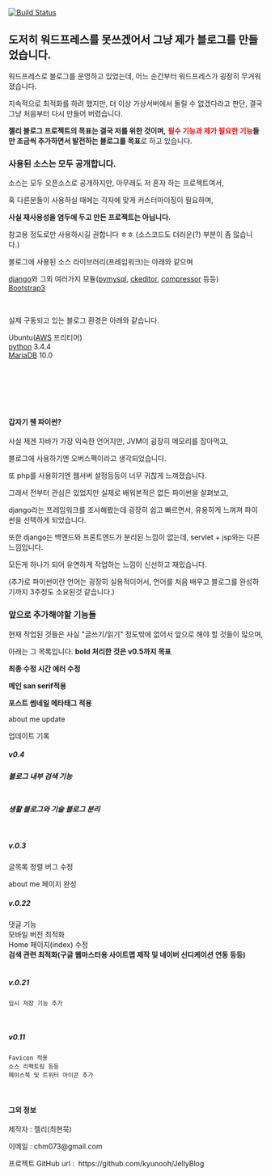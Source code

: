 [![Build Status](https://travis-ci.org/kyunooh/JellyBlog.svg?branch=master)](https://travis-ci.org/kyunooh/JellyBlog)

<h2>도저히 워드프레스를 못쓰겠어서 그냥 제가 블로그를 만들었습니다.</h2>

<p>워드프레스로 블로그를 운영하고 있었는데, 어느 순간부터 워드프레스가 굉장히 무거워졌습니다.</p>

<p>지속적으로 최적화를 하려 했지만,&nbsp;더 이상 가상서버에서 돌릴 수 없겠다라고 판단,&nbsp;결국 그냥 처음부터 다시 만들어 버렸습니다. &nbsp;</p>

<p><strong>젤리 블로그 프로젝트의 목표는 결국 저를 위한 것이며,</strong>&nbsp;<strong><span style="color:rgb(255, 0, 0)">필수 기능과 제가 필요한 기능</span>들만 조금씩 추가하면서&nbsp;발전하는 블로그를 목표</strong>로 하고 있습니다.&nbsp;</p>

<h3>사용된 소스는 모두 공개합니다.</h3>

<p>소스는 모두&nbsp;오픈소스로 공개하지만, 아무래도 저 혼자 하는 프로젝트여서,&nbsp;</p>

<p>혹 다른분들이 사용하실 때에는 각자에 맞게 커스터마이징이 필요하며,</p>

<p><strong>사실 재사용성을 염두에 두고 만든 프로젝트는 아닙니다.</strong>&nbsp;</p>

<p>참고용 정도로만 사용하시길 권합니다 ㅎㅎ (소스코드도 더러운(?) 부분이 좀 많습니다.)</p>

<p>블로그에 사용된 소스 라이브러리(프레임워크)는 아래와 같으며</p>

<p><a href="https://www.djangoproject.com/">django</a>와 그외 여러가지 모듈(<a href="http://www.pymysql.org/">pymysql</a>,&nbsp;<a href="https://github.com/django-ckeditor/django-ckeditor">ckeditor</a>,&nbsp;<a href="http://django-compressor.readthedocs.org/en/latest/">compressor</a>&nbsp;등등)<br />
<a href="http://getbootstrap.com/">Bootstrap3</a></p>

<p>&nbsp;</p>

<p>실제 구동되고 있는 블로그 환경은 아래와 같습니다.</p>

<p>Ubuntu(<a href="http://aws.amazon.com/">AWS</a>&nbsp;프리티어)<br />
<a href="http://www.python.org/">python</a>&nbsp;3.4.4<br />
<a href="https://mariadb.org/">MariaDB</a>&nbsp;10.0</p>

<p>&nbsp;</p>

<p>&nbsp;</p>

<p>&nbsp;</p>

<h4>갑자기 웬 파이썬?</h4>

<p>사실 제겐 자바가 가장 익숙한 언어지만, JVM이&nbsp;굉장히 메모리를 잡아먹고,</p>

<p>블로그에 사용하기엔 오버스펙이라고 생각되었습니다.&nbsp;</p>

<p>또 php를 사용하기엔 웹서버 설정등등이 너무 귀찮게 느껴졌습니다.</p>

<p>그래서 전부터 관심은 있었지만 실제로 배워본적은 없든&nbsp;파이썬을 살펴보고,</p>

<p>django라는 프레임워크를 조사해봤는데 굉장히 쉽고 빠르면서, 유용하게 느껴져 파이썬을 선택하게 되었습니다.</p>

<p>또한 django는&nbsp;백엔드와 프론트엔드가 분리된 느낌이 없는데, servlet + jsp와는 다른 느낌입니다.</p>

<p>모든게&nbsp;하나가 되어 유연하게 작업하는 느낌이 신선하고&nbsp;재밌습니다.</p>

<p>(추가로 파이썬이란 언어는&nbsp;굉장히 실용적이어서, 언어를 처음 배우고 블로그를 완성하기까지 3주정도 소요된것 같습니다.)</p>

<h3>앞으로 추가해야할 기능들</h3>
<p>현재 작업된 것들은 사실 &quot;글쓰기/읽기&quot; 정도밖에 없어서 앞으로 해야 할 것들이 많으며,</p>

<p>아래는 그 목록입니다.&nbsp;<strong>bold 처리한 것은 v0.5까지 목표</strong></p>
<p><strong>최종 수정 시간 에러 수정</strong></p>
<p><strong>메인 san serif적용</strong></p>
<p><strong>포스트 썸네일 메타태그 적용</strong></p>
<p>about me update</p>

<p>업데이트  기록</p>
<h5>v0.4<h5>
<p>블로그 내부 검색 기능</p><br />
<p>생활 블로그와 기술 블로그 분리</p></br>

<h5>v.0.3</h5>
<p>글목록 정렬  버그 수정</p>
<p>about me 페이지 완성</p>

<h5>v.0.22</h5>
<p>댓글 기능<br />
모바일 버전 최적화<br />
Home 페이지(index) 수정&nbsp;<br />
<strong>검색 관련 최적화(구글 웹마스터용 사이트맵 제작 및 네이버 신디케이션 연동 등등)</strong><br />
<br />

<h5>v.0.21</h5>

<p><small><tt>임시 저장 기능 추가</tt></small></p>

<p>&nbsp;</p>

<h5>v0.11</h5>

<p><small><tt>Favicon 적용&nbsp;</tt></small><br />
<small><tt>소스 리팩토링 등등</tt></small><br />
<small><tt>페이스북 및 트위터 아이콘 추가</tt></small></p>

<p>&nbsp;</p>

<h4>그외&nbsp;정보</h4>

<p>제작자 : 젤리(최현묵)</p>

<p>이메일 : chm073@gmail.com</p>

<p>프로젝트 GitHub url : &nbsp;https://github.com/kyunooh/JellyBlog</p>

